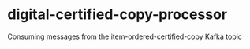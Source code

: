 # digital-certified-copy-processor
Consuming messages from the item-ordered-certified-copy Kafka topic
